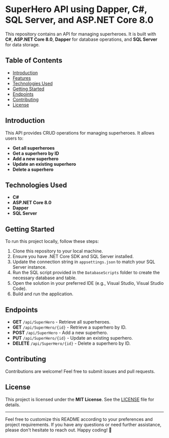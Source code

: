 # SuperHero API using Dapper, C#, SQL Server, and ASP.NET Core 8.0

This repository contains an API for managing superheroes. It is built with **C#**, **ASP.NET Core 8.0**, **Dapper** for database operations, and **SQL Server** for data storage.

## Table of Contents

- [Introduction](#introduction)
- [Features](#features)
- [Technologies Used](#technologies-used)
- [Getting Started](#getting-started)
- [Endpoints](#endpoints)
- [Contributing](#contributing)
- [License](#license)

## Introduction

This API provides CRUD operations for managing superheroes. It allows users to:
- **Get all superheroes**
- **Get a superhero by ID**
- **Add a new superhero**
- **Update an existing superhero**
- **Delete a superhero**

## Technologies Used

- **C#**
- **ASP.NET Core 8.0**
- **Dapper**
- **SQL Server**

## Getting Started

To run this project locally, follow these steps:

1. Clone this repository to your local machine.
2. Ensure you have .NET Core SDK and SQL Server installed.
3. Update the connection string in `appsettings.json` to match your SQL Server instance.
4. Run the SQL script provided in the `DatabaseScripts` folder to create the necessary database and table.
5. Open the solution in your preferred IDE (e.g., Visual Studio, Visual Studio Code).
6. Build and run the application.

## Endpoints

- **GET** `/api/SuperHero` - Retrieve all superheroes.
- **GET** `/api/SuperHero/{id}` - Retrieve a superhero by ID.
- **POST** `/api/SuperHero` - Add a new superhero.
- **PUT** `/api/SuperHero/{id}` - Update an existing superhero.
- **DELETE** `/api/SuperHero/{id}` - Delete a superhero by ID.

## Contributing

Contributions are welcome! Feel free to submit issues and pull requests.

## License

This project is licensed under the **MIT License**. See the [LICENSE](LICENSE) file for details.

---
Feel free to customize this README according to your preferences and project requirements. If you have any questions or need further assistance, please don't hesitate to reach out. Happy coding! 🚀
